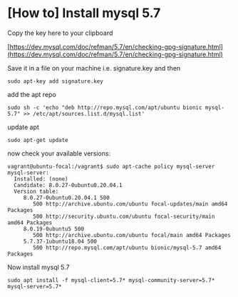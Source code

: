 # [How to] Install mysql 5.7

Copy the key here to your clipboard

[https://dev.mysql.com/doc/refman/5.7/en/checking-gpg-signature.html](https://dev.mysql.com/doc/refman/5.7/en/checking-gpg-signature.html)

Save it in a file on your machine i.e. signature.key and then
```
sudo apt-key add signature.key
```
add the apt repo
```
sudo sh -c 'echo "deb http://repo.mysql.com/apt/ubuntu bionic mysql-5.7" >> /etc/apt/sources.list.d/mysql.list'
```
update apt
```
sudo apt-get update
```
now check your available versions:
```
vagrant@ubuntu-focal:/vagrant$ sudo apt-cache policy mysql-server
mysql-server:
  Installed: (none)
  Candidate: 8.0.27-0ubuntu0.20.04.1
  Version table:
     8.0.27-0ubuntu0.20.04.1 500
        500 http://archive.ubuntu.com/ubuntu focal-updates/main amd64 Packages
        500 http://security.ubuntu.com/ubuntu focal-security/main amd64 Packages
     8.0.19-0ubuntu5 500
        500 http://archive.ubuntu.com/ubuntu focal/main amd64 Packages
     5.7.37-1ubuntu18.04 500
        500 http://repo.mysql.com/apt/ubuntu bionic/mysql-5.7 amd64 Packages
```
Now install mysql 5.7
```
sudo apt install -f mysql-client=5.7* mysql-community-server=5.7* mysql-server=5.7*
```

